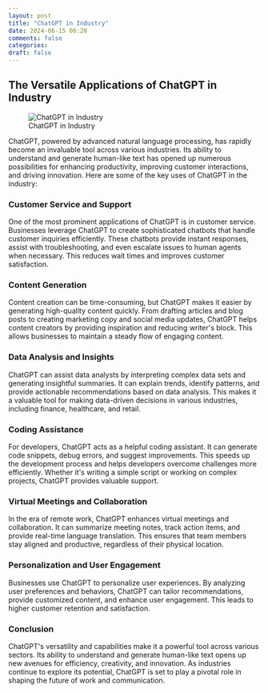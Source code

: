 ```yaml
---
layout: post
title: "ChatGPT in Industry"
date: 2024-06-15 06:20
comments: false
categories:
draft: false
---
```


## The Versatile Applications of ChatGPT in Industry

<figure>
 <img src="{{ site.url }}/assets/chatgpt-in-industry.jpg" alt="ChatGPT in Industry">
 <figcaption>
 ChatGPT in Industry
 </figcaption>
</figure>

ChatGPT, powered by advanced natural language processing, has rapidly become an invaluable tool across various industries. Its ability to understand and generate human-like text has opened up numerous possibilities for enhancing productivity, improving customer interactions, and driving innovation. Here are some of the key uses of ChatGPT in the industry:

### Customer Service and Support
One of the most prominent applications of ChatGPT is in customer service. Businesses leverage ChatGPT to create sophisticated chatbots that handle customer inquiries efficiently. These chatbots provide instant responses, assist with troubleshooting, and even escalate issues to human agents when necessary. This reduces wait times and improves customer satisfaction.

### Content Generation
Content creation can be time-consuming, but ChatGPT makes it easier by generating high-quality content quickly. From drafting articles and blog posts to creating marketing copy and social media updates, ChatGPT helps content creators by providing inspiration and reducing writer's block. This allows businesses to maintain a steady flow of engaging content.

### Data Analysis and Insights
ChatGPT can assist data analysts by interpreting complex data sets and generating insightful summaries. It can explain trends, identify patterns, and provide actionable recommendations based on data analysis. This makes it a valuable tool for making data-driven decisions in various industries, including finance, healthcare, and retail.

### Coding Assistance
For developers, ChatGPT acts as a helpful coding assistant. It can generate code snippets, debug errors, and suggest improvements. This speeds up the development process and helps developers overcome challenges more efficiently. Whether it's writing a simple script or working on complex projects, ChatGPT provides valuable support.

### Virtual Meetings and Collaboration
In the era of remote work, ChatGPT enhances virtual meetings and collaboration. It can summarize meeting notes, track action items, and provide real-time language translation. This ensures that team members stay aligned and productive, regardless of their physical location.

### Personalization and User Engagement
Businesses use ChatGPT to personalize user experiences. By analyzing user preferences and behaviors, ChatGPT can tailor recommendations, provide customized content, and enhance user engagement. This leads to higher customer retention and satisfaction.

### Conclusion
ChatGPT's versatility and capabilities make it a powerful tool across various sectors. Its ability to understand and generate human-like text opens up new avenues for efficiency, creativity, and innovation. As industries continue to explore its potential, ChatGPT is set to play a pivotal role in shaping the future of work and communication.